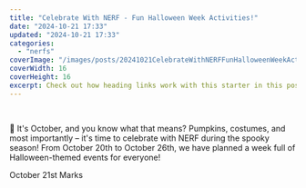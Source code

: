 ```yaml
---
title: "Celebrate With NERF - Fun Halloween Week Activities!"
date: "2024-10-21 17:33"
updated: "2024-10-21 17:33"
categories:
  - "nerfs"
coverImage: "/images/posts/20241021CelebrateWithNERFFunHalloweenWeekActivities_1.jpg"
coverWidth: 16
coverHeight: 16
excerpt: Check out how heading links work with this starter in this post.
---
```


<script>
  import { base } from '$app/paths';
</script>



<img class="inline object-contain w-full my-4" src="{base}/images/posts/20241021CelebrateWithNERFFunHalloweenWeekActivities_2.jpg" alt="" style="aspect-ratio: 16 / 16;" width="16" height="16">

🎃 It's October, and you know what that means? Pumpkins, costumes, and most importantly – it's time to celebrate with NERF during the spooky season! From October 20th to October 26th, we have planned a week full of Halloween-themed events for everyone!

October 21st Marks